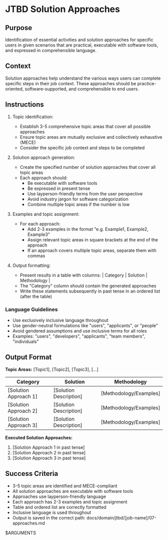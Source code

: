 # JTBD Solution Approaches

## Purpose

Identification of essential activities and solution approaches for specific users in given scenarios that are practical, executable with software tools, and expressed in comprehensible language.

## Context

Solution approaches help understand the various ways users can complete specific steps in their job context. These approaches should be practice-oriented, software-supported, and comprehensible to end users.

## Instructions

1. Topic identification:
   - Establish 3-5 comprehensive topic areas that cover all possible approaches
   - Ensure topic areas are mutually exclusive and collectively exhaustive (MECE)
   - Consider the specific job context and steps to be completed

2. Solution approach generation:
   - Create the specified number of solution approaches that cover all topic areas
   - Each approach should:
     - Be executable with software tools
     - Be expressed in present tense
     - Use layperson-friendly terms from the user perspective
     - Avoid industry jargon for software categorization
     - Combine multiple topic areas if the number is low

3. Examples and topic assignment:
   - For each approach:
     - Add 2-3 examples in the format "e.g. Example1, Example2, Example3"
     - Assign relevant topic areas in square brackets at the end of the approach
     - If an approach covers multiple topic areas, separate them with commas

4. Output formatting:
   - Present results in a table with columns: | Category | Solution | Methodology |
   - The "Category" column should contain the generated approaches
   - Write these statements subsequently in past tense in an ordered list (after the table)

### Language Guidelines

- Use exclusively inclusive language throughout
- Use gender-neutral formulations like "users", "applicants", or "people"
- Avoid gendered assumptions and use inclusive terms for all roles
- Examples: "users", "developers", "applicants", "team members", "individuals"

## Output Format

**Topic Areas:** [Topic1], [Topic2], [Topic3], [...]

| Category | Solution | Methodology |
|-----------|--------|----------|
| [Solution Approach 1] | [Solution Description] | [Methodology/Examples] |
| [Solution Approach 2] | [Solution Description] | [Methodology/Examples] |
| [Solution Approach 3] | [Solution Description] | [Methodology/Examples] |

**Executed Solution Approaches:**

1. [Solution Approach 1 in past tense]
2. [Solution Approach 2 in past tense]
3. [Solution Approach 3 in past tense]

## Success Criteria

- 3-5 topic areas are identified and MECE-compliant
- All solution approaches are executable with software tools
- Approaches use layperson-friendly language
- Each approach has 2-3 examples and topic assignment
- Table and ordered list are correctly formatted
- Inclusive language is used throughout
- Output is saved in the correct path: docs/domain/jtbd/[job-name]/07-approaches.md

$ARGUMENTS